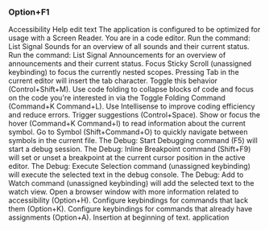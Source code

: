### Option+F1

Accessibility Help edit text The application is configured to be optimized for usage with a Screen Reader.
You are in a code editor.
Run the command: List Signal Sounds for an overview of all sounds and their current status.
Run the command: List Signal Announcements for an overview of announcements and their current status.
Focus Sticky Scroll (unassigned keybinding) to focus the currently nested scopes.
Pressing Tab in the current editor will insert the tab character. Toggle this behavior (Control+Shift+M).
Use code folding to collapse blocks of code and focus on the code you're interested in via the Toggle Folding Command (Command+K Command+L).
Use Intellisense to improve coding efficiency and reduce errors. Trigger suggestions (Control+Space).
Show or focus the hover (Command+K Command+I) to read information about the current symbol.
Go to Symbol (Shift+Command+O) to quickly navigate between symbols in the current file.
The Debug: Start Debugging command (F5) will start a debug session.
The Debug: Inline Breakpoint command (Shift+F9) will set or unset a breakpoint at the current cursor position in the active editor.
The Debug: Execute Selection command (unassigned keybinding) will execute the selected text in the debug console.
The Debug: Add to Watch command (unassigned keybinding) will add the selected text to the watch view.
Open a browser window with more information related to accessibility (Option+H).
Configure keybindings for commands that lack them (Option+K).
Configure keybindings for commands that already have assignments (Option+A). Insertion at beginning of text. application

